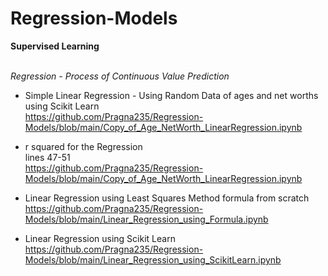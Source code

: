 # Regression-Models
**Supervised Learning**

<br>_Regression - Process of Continuous Value Prediction_

* Simple Linear Regression - Using Random Data of ages and net worths using Scikit Learn
<br> https://github.com/Pragna235/Regression-Models/blob/main/Copy_of_Age_NetWorth_LinearRegression.ipynb

* r squared for the Regression
<br> lines 47-51
<br> https://github.com/Pragna235/Regression-Models/blob/main/Copy_of_Age_NetWorth_LinearRegression.ipynb

* Linear Regression using Least Squares Method formula from scratch
<br> https://github.com/Pragna235/Regression-Models/blob/main/Linear_Regression_using_Formula.ipynb

* Linear Regression using Scikit Learn
<br> https://github.com/Pragna235/Regression-Models/blob/main/Linear_Regression_using_ScikitLearn.ipynb

